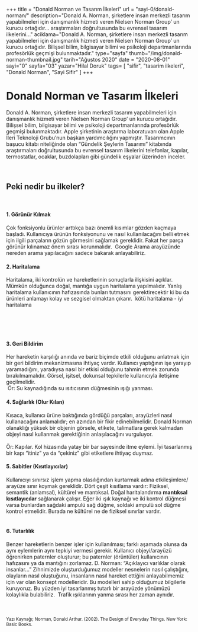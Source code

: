 +++
title = "Donald Norman ve Tasarım İlkeleri"
url = "sayi-0/donald-norman/"
description="Donald A. Norman, şirketlere insan merkezli tasarım yapabilmeleri için danışmanlık hizmeti veren Nielsen Norman Group’ un kurucu ortağıdır... araştırmaları doğrultusunda bu evrensel tasarım ilkelerini..."
aciklama="Donald A. Norman, şirketlere insan merkezli tasarım yapabilmeleri için danışmanlık hizmeti veren Nielsen Norman Group’ un kurucu ortağıdır. Bilişsel bilim, bilgisayar bilimi ve psikoloji departmanlarında profesörlük geçmişi bulunmaktadır."
type="sayfa"
thumb="/img/donald-norman-thumbnail.jpg"
tarih="Ağustos 2020"
date = "2020-08-01"
sayi="0"
sayfa="03"
yazar="Hilal Doruk"
tags= [
"sifir", "tasarim ilkeleri", "Donald Norman", "Sayi Sifir"
]
+++
<a href="/sayi-0/tasarim-sozlugu-ikon/" id="next"></a>
<img class="img-fluid" src="/img/Zachary_Monteiro_Don_Norman_UX.jpg" alt="">
<div class="container">
<h1>Donald Norman ve Tasarım İlkeleri</h1>
<div class="row">
    <div class="col-md-8 ">
        <p>Donald A. Norman, şirketlere insan merkezli tasarım yapabilmeleri için danışmanlık hizmeti veren Nielsen Norman Group’ un kurucu ortağıdır. Bilişsel bilim, bilgisayar bilimi ve psikoloji departmanlarında profesörlük geçmişi bulunmaktadır. Apple şirketinin araştırma laboratuvarı olan Apple İleri Teknoloji Grubu’nun başkan yardımcılığını yapmıştır. Tasarımcının başucu kitabı niteliğinde olan “Gündelik Şeylerin Tasarımı” kitabında araştırmaları doğrultusunda bu evrensel tasarım ilkelerini telefonlar, kapılar, termostatlar, ocaklar, buzdolapları gibi gündelik eşyalar üzerinden inceler.</p>
    </div>
</div><br>
<div>
   <h2>Peki nedir bu ilkeler? </h2>  <br>
</div>
<div class="row">
    <div class="col-md-4">
    <h4>1. Görünür Kılmak</h4>
        Çok fonksiyonlu ürünler arttıkça bazı önemli kısımlar gözden kaçmaya başladı. Kullanıcıya ürünün fonksiyonunu ve nasıl kullanılacağını belli etmek için ilgili parçaların gözün görmesini sağlamak gereklidir. Fakat her parça görünür kılınamaz önem sırası korunmalıdır.  
    <img class="img-fluid" src="/img/norman-google-search.jpg" alt="">
    Google Arama arayüzünde nereden arama yapılacağını sadece bakarak anlayabiliriz.
    </div>  
    <div class="col-md-4">
        <h4>2. Haritalama</h4>
        Haritalama, iki kontrolün ve hareketlerinin sonuçlarla ilişkisini açıklar. Mümkün olduğunca doğal, mantığa uygun haritalama yapılmalıdır. Yanlış haritalama kullanıcının hafızasında bunları tutmasını gerektirecektir ki bu da ürünleri anlamayı kolay ve sezgisel olmaktan çıkarır. 
    <img class="img-fluid" src="/img/norman-haritalandırma.png" alt="">
    kötü haritalama - iyi haritalama <br><br><br><br><br>
    </div>  
    <div class="col-md-4">
        <h4>3. Geri Bildirim</h4>
        Her hareketin karşılığı anında ve bariz biçimde etkili olduğunu anlatmak için bir geri bildirim mekanizmasına ihtiyaç vardır. Kullanıcı yaptığının işe yarayıp yaramadığını, yaradıysa nasıl bir etkisi olduğunu tahmin etmek zorunda bırakılmamalıdır. Görsel, işitsel, dokunsal tepkilerle kullanıcıyla iletişime geçilmelidir. 
<br>
        <img class="img-fluid" src="/img/tekli-isikli-acma-kapama-anahtari.jpg" alt="">
        Ör: Su kaynadığında su ısıtıcısının düğmesinin ışığı yanması. 
    </div>
    <div class="col-md-4">
        <h4>4. Sağlarlık (Olur Kılan)</h4>
        Kısaca, kullanıcı ürüne baktığında gördüğü parçaları, arayüzleri nasıl kullanacağını anlamalıdır; en azından bir fikir edinebilmelidir. Donald Norman olanaklığı yüksek bir objenin görsele, etikete, talimatlara gerek kalmadan objeyi nasıl kullanmak gerektiğinin anlaşılacağını vurguluyor.
        <br>  
        <img class="img-fluid" src="/img/d-norman-kapi.jpg" alt="">
        <br> <br>
        Ör: Kapılar. Kol hizasında yatay bir bar sayesinde itme eylemi. İyi tasarlanmış bir kapı “itiniz” ya da “çekiniz” gibi etiketlere ihtiyaç duymaz.     </div>  
    <div class="col-md-4">
        <h4>5. Sabitler (Kısıtlayıcılar) </h4>
       Kullanıcıyı sınırsız işlem yapma olasılığından kurtarmak adına etkileşimlere/ arayüze sınır koymak gereklidir. Dört çeşit kısıtlama vardır: Fiziksel, semantik (anlamsal), kültürel ve mantıksal.  
Doğal haritalandırma <b>mantıksal kısıtlayıcılar</b> sağlanarak çalışır. Eğer iki ışık kaynağı ve iki kontrol düğmesi varsa bunlardan sağdaki ampulü sağ düğme, soldaki ampulü sol düğme kontrol etmelidir. Burada ne kültürel ne de fiziksel sınırlar vardır.
<br><br><img class="img-fluid" src="/img/usb-computer-sabitler.jpg" alt="">
    </div>  
    <div class="col-md-4">
        <h4>6. Tutarlılık </h4>
        Benzer hareketlerin benzer işler için kullanılması; farklı aşamada olunsa da aynı eylemlerin aynı tepkiyi vermesi gerekir. Kullanıcı objeyi/arayüzü öğrenirken paternler oluşturur; bu paternler (örüntüler) kullanıcının hafızasını ya da mantığını zorlamaz.  
        D. Norman: “Açıklayıcı varlıklar olarak insanlar...” 
        Zihnimizde oluşturduğumuz modeller nesnelerin nasıl çalıştığını, olayların nasıl oluştuğunu, insanların nasıl hareket ettiğini anlayabilmemiz için var olan konsept modelleridir. Bu modelleri sahip olduğumuz bilgilerle kuruyoruz. Bu yüzden iyi tasarlanmış tutarlı bir arayüzde yönümüzü kolaylıkla bulabiliriz.     
       <img class="img-fluid" src="/img/norman-trafik-isiklari.jpg" alt="">
       Trafik ışıklarının yanma sırası her zaman aynıdır.
    </div>  
</div><br><br><br>
<small>Yazı Kaynağı; Norman, Donald Arthur. (2002). The Design of Everyday Things. New York: Basic Books. </small>
</div>